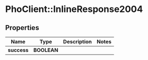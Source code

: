 # PhoClient::InlineResponse2004

## Properties
Name | Type | Description | Notes
------------ | ------------- | ------------- | -------------
**success** | **BOOLEAN** |  | 


